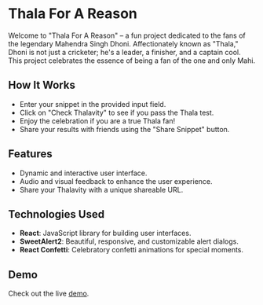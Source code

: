 # Thala For A Reason
Welcome to "Thala For A Reason" – a fun project dedicated to the fans of the legendary Mahendra Singh Dhoni. Affectionately known as "Thala," Dhoni is not just a cricketer; he's a leader, a finisher, and a captain cool. This project celebrates the essence of being a fan of the one and only Mahi.
## How It Works
- Enter your snippet in the provided input field.
- Click on "Check Thalavity" to see if you pass the Thala test.
- Enjoy the celebration if you are a true Thala fan!
- Share your results with friends using the "Share Snippet" button.
## Features
- Dynamic and interactive user interface.
- Audio and visual feedback to enhance the user experience.
- Share your Thalavity with a unique shareable URL.
## Technologies Used
- **React**: JavaScript library for building user interfaces.
- **SweetAlert2**: Beautiful, responsive, and customizable alert dialogs.
- **React Confetti**: Celebratory confetti animations for special moments.
## Demo
Check out the live [demo](https://thalaforareason-silk.vercel.app/).

